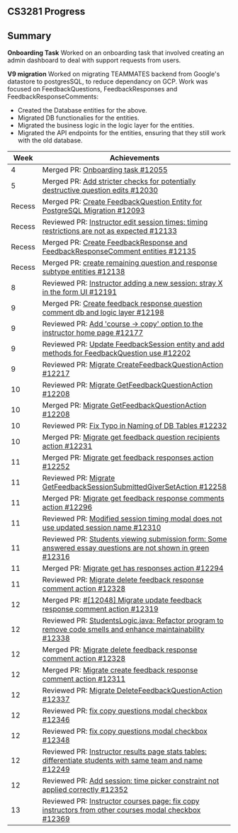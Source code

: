 ## CS3281 Progress

## Summary

**Onboarding Task**
Worked on an onboarding task that involved creating an admin dashboard to deal with support requests from users.

**V9 migration**
Worked on migrating TEAMMATES backend from Google's datastore to postgresSQL, to reduce dependancy on GCP.
Work was focused on FeedbackQuestions, FeedbackResponses and FeedbackResponseComments:
- Created the Database entities for the above.
- Migrated DB functionalies for the entities.
- Migrated the business logic in the logic layer for the entities.
- Migrated the API endpoints for the entities, ensuring that they still work with the old database.

|Week|Achievements|
|----|------------|
|4|Merged PR: [Onboarding task #12055](https://github.com/TEAMMATES/teammates/pull/12055)|
|5|Merged PR: [Add stricter checks for potentially destructive question edits #12030](https://github.com/TEAMMATES/teammates/pull/12030)|
|Recess|Merged PR: [Create FeedbackQuestion Entity for PostgreSQL Migration #12093](https://github.com/TEAMMATES/teammates/pull/12093)|
|Recess|Reviewed PR: [Instructor edit session times: timing restrictions are not as expected #12133](https://github.com/TEAMMATES/teammates/pull/12133)|
|Recess|Merged PR: [Create FeedbackResponse and FeedbackResponseComment entities #12135](https://github.com/TEAMMATES/teammates/pull/12135)|
|Recess|Merged PR: [create remaining question and response subtype entities #12138](https://github.com/TEAMMATES/teammates/pull/12138)|
|8|Reviewed PR: [Instructor adding a new session: stray X in the form UI #12191](https://github.com/TEAMMATES/teammates/pull/12191)|
|9|Merged PR: [Create feedback response question comment db and logic layer #12198](https://github.com/TEAMMATES/teammates/pull/12198)|
|9|Reviewed PR: [Add 'course -\> copy' option to the instructor home page #12177](https://github.com/TEAMMATES/teammates/pull/12177)|
|9|Reviewed PR: [Update FeedbackSession entity and add methods for FeedbackQuestion use #12202](https://github.com/TEAMMATES/teammates/pull/12202)|
|9|Reviewed PR: [Migrate CreateFeedbackQuestionAction #12217](https://github.com/TEAMMATES/teammates/pull/12217)|
|10|Reviewed PR: [Migrate GetFeedbackQuestionAction #12208](https://github.com/TEAMMATES/teammates/pull/12208)|
|10|Merged PR: [Migrate GetFeedbackQuestionAction #12208](https://github.com/TEAMMATES/teammates/pull/12208)|
|10|Reviewed PR: [Fix Typo in Naming of DB Tables #12232](https://github.com/TEAMMATES/teammates/pull/12232)|
|10|Merged PR: [Migrate get feedback question recipients action #12231](https://github.com/TEAMMATES/teammates/pull/12231)|
|11|Merged PR: [Migrate get feedback responses action #12252](https://github.com/TEAMMATES/teammates/pull/12252)|
|11|Reviewed PR: [Migrate GetFeedbackSessionSubmittedGiverSetAction #12258](https://github.com/TEAMMATES/teammates/pull/12258)|
|11|Merged PR: [Migrate get feedback response comments action #12296](https://github.com/TEAMMATES/teammates/pull/12296)|
|11|Reviewed PR: [Modified session timing modal does not use updated session name #12310](https://github.com/TEAMMATES/teammates/pull/12310)|
|11|Reviewed PR: [Students viewing submission form: Some answered essay questions are not shown in green #12316](https://github.com/TEAMMATES/teammates/pull/12316)|
|11|Merged PR: [Migrate get has responses action #12294](https://github.com/TEAMMATES/teammates/pull/12294)|
|11|Reviewed PR: [Migrate delete feedback response comment action #12328](https://github.com/TEAMMATES/teammates/pull/12328)|
|12|Merged PR: [#[12048] Migrate update feedback response comment action #12319](https://github.com/TEAMMATES/teammates/pull/12319)|
|12|Reviewed PR: [StudentsLogic.java: Refactor program to remove code smells and enhance maintainability #12338](https://github.com/TEAMMATES/teammates/pull/12338)|
|12|Merged PR: [Migrate delete feedback response comment action #12328](https://github.com/TEAMMATES/teammates/pull/12328)|
|12|Merged PR: [Migrate create feedback response comment action #12311](https://github.com/TEAMMATES/teammates/pull/12311)|
|12|Reviewed PR: [Migrate DeleteFeedbackQuestionAction #12337](https://github.com/TEAMMATES/teammates/pull/12337)|
|12|Reviewed PR: [fix copy questions modal checkbox #12346](https://github.com/TEAMMATES/teammates/pull/12346)|
|12|Reviewed PR: [fix copy questions modal checkbox #12348](https://github.com/TEAMMATES/teammates/pull/12348)|
|12|Reviewed PR: [Instructor results page stats tables: differentiate students with same team and name #12249](https://github.com/TEAMMATES/teammates/pull/12249)|
|12|Reviewed PR: [Add session: time picker constraint not applied correctly #12352](https://github.com/TEAMMATES/teammates/pull/12352)|
|13|Reviewed PR: [Instructor courses page: fix copy instructors from other courses modal checkbox #12369](https://github.com/TEAMMATES/teammates/pull/12369)|
